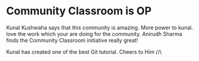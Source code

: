 # Community Classroom is OP


Kunal Kushwaha says that this community is amazing.
More power to kunal. love the work which your are doing for the community.
Anirudh Sharma finds the Community Classroom initiative really great!

Kunal has created one of the best Git tutorial. Cheers to Him /\/\
